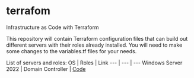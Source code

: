# terrafom
Infrastructure as Code with Terraform

This repository will contain Terraform configuration files that can build out different servers with their roles already installed.
You will need to make some changes to the variables.tf files for your needs.

List of servers and roles:
OS | Roles | Link
--- | --- | ---
Windows Server 2022 | Domain Controller | [Code](/windows-domain-controller)